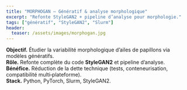 ```yaml
---
title: "MORPHOGAN — Génératif & analyse morphologique"
excerpt: "Refonte StyleGAN2 + pipeline d’analyse pour morphologie."
tags: ["génératif", "StyleGAN2", "Slurm"]
header:
  teaser: /assets/images/morphogan.jpg
---
```



**Objectif.** Étudier la variabilité morphologique d’ailes de papillons via modèles génératifs.  
**Rôle.** Refonte complète du code **StyleGAN2** et pipeline d’analyse.  
**Bénéfice.** Réduction de la dette technique (tests, conteneurisation, compatibilité multi‑plateforme).  
**Stack.** Python, PyTorch, Slurm, StyleGAN2.
